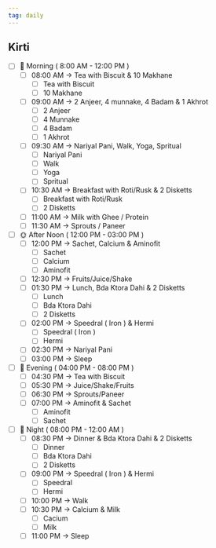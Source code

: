 ```yaml
---
tag: daily
---
```



## Kirti
- [ ] 🌅 Morning ( 8:00 AM - 12:00 PM ) 
	- [ ] 08:00 AM →  Tea with Biscuit & 10 Makhane
		- [ ] Tea with Biscuit
		- [ ] 10 Makhane
	- [ ] 09:00 AM → 2 Anjeer, 4 munnake, 4 Badam & 1 Akhrot
		- [ ] 2 Anjeer
		- [ ] 4 Munnake
		- [ ] 4 Badam
		- [ ] 1 Akhrot
	- [ ] 09:30 AM → Nariyal Pani, Walk, Yoga, Spritual
		- [ ] Nariyal Pani
		- [ ] Walk
		- [ ] Yoga
		- [ ] Spritual
	- [ ] 10:30 AM → Breakfast with Roti/Rusk & 2 Disketts
		- [ ] Breakfast with Roti/Rusk
		- [ ] 2 Disketts
	- [ ] 11:00 AM → Milk with Ghee / Protein
	- [ ] 11:30 AM → Sprouts / Paneer
- [ ] 🌞 After Noon ( 12:00 PM - 03:00 PM )
	- [ ] 12:00 PM → Sachet, Calcium & Aminofit
		- [ ] Sachet
		- [ ] Calcium
		- [ ] Aminofit
	- [ ] 12:30 PM → Fruits/Juice/Shake
	- [ ] 01:30 PM → Lunch, Bda Ktora Dahi & 2 Disketts
		- [ ] Lunch
		- [ ] Bda Ktora Dahi
		- [ ] 2 Disketts
	- [ ] 02:00 PM →  Speedral ( Iron ) & Hermi
		- [ ] Speedral ( Iron )
		- [ ] Hermi
	- [ ] 02:30 PM → Nariyal Pani
	- [ ] 03:00 PM → Sleep
- [ ] 🌆 Evening ( 04:00 PM - 08:00 PM )
	- [ ] 04:30 PM → Tea with Biscuit
	- [ ] 05:30 PM → Juice/Shake/Fruits
	- [ ] 06:30 PM → Sprouts/Paneer
	- [ ] 07:00 PM → Aminofit & Sachet
		- [ ] Aminofit
		- [ ] Sachet
- [ ] 🌃 Night ( 08:00 PM - 12:00 AM )
	- [ ] 08:30 PM → Dinner & Bda Ktora Dahi & 2 Disketts
		- [ ] Dinner
		- [ ] Bda Ktora Dahi
		- [ ] 2 Disketts
	- [ ] 09:00 PM → Speedral ( Iron ) & Hermi
		- [ ] Speedral 
		- [ ] Hermi
	- [ ] 10:00 PM → Walk
	- [ ] 10:30 PM → Calcium & Milk
		- [ ] Cacium
		- [ ] Milk
	- [ ] 11:00 PM → Sleep
